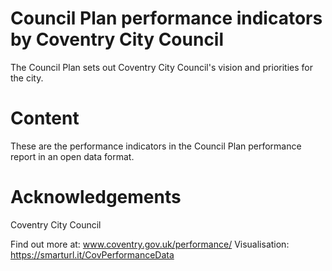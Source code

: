 # Council Plan performance indicators by Coventry City Council

The Council Plan sets out Coventry City Council's vision and priorities for the city.

# Content

These are the performance indicators in the Council Plan performance report in an open data format.

# Acknowledgements

Coventry City Council

Find out more at: www.coventry.gov.uk/performance/ 
Visualisation: https://smarturl.it/CovPerformanceData
